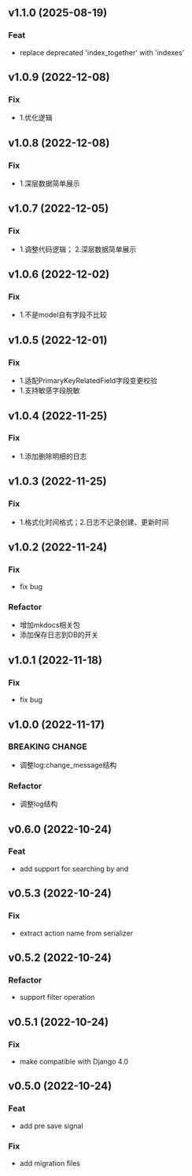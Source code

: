 ## v1.1.0 (2025-08-19)

### Feat

- replace deprecated 'index_together' with 'indexes'

## v1.0.9 (2022-12-08)

### Fix

- 1.优化逻辑

## v1.0.8 (2022-12-08)

### Fix

- 1.深层数据简单展示

## v1.0.7 (2022-12-05)

### Fix

- 1.调整代码逻辑； 2.深层数据简单展示

## v1.0.6 (2022-12-02)

### Fix

- 1.不是model自有字段不比较

## v1.0.5 (2022-12-01)

### Fix

- 1.适配PrimaryKeyRelatedField字段变更校验
- 1.支持敏感字段脱敏

## v1.0.4 (2022-11-25)

### Fix

- 1.添加删除明细的日志

## v1.0.3 (2022-11-25)

### Fix

- 1.格式化时间格式；2.日志不记录创建、更新时间

## v1.0.2 (2022-11-24)

### Fix

- fix bug

### Refactor

- 增加mkdocs相关包
- 添加保存日志到DB的开关

## v1.0.1 (2022-11-18)

### Fix

- fix bug

## v1.0.0 (2022-11-17)

### BREAKING CHANGE

- 调整log:change_message结构

### Refactor

- 调整log结构

## v0.6.0 (2022-10-24)

### Feat

- add support for searching by  and

## v0.5.3 (2022-10-24)

### Fix

- extract action name from serializer

## v0.5.2 (2022-10-24)

### Refactor

- support filter operation

## v0.5.1 (2022-10-24)

### Fix

- make compatible with Django 4.0

## v0.5.0 (2022-10-24)

### Feat

- add pre save signal

### Fix

- add migration files

